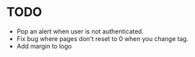 # TODO

- Pop an alert when user is not authenticated.
- Fix bug where pages don't reset to 0 when you change tag.
- Add margin to logo

